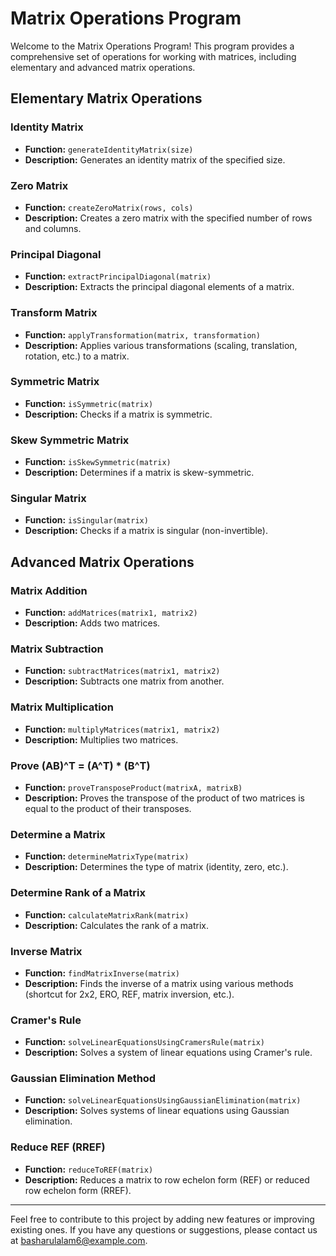 # Matrix Operations Program

Welcome to the Matrix Operations Program! This program provides a comprehensive set of operations for working with matrices, including elementary and advanced matrix operations.

## Elementary Matrix Operations

### Identity Matrix
- **Function:** `generateIdentityMatrix(size)`
- **Description:** Generates an identity matrix of the specified size.

### Zero Matrix
- **Function:** `createZeroMatrix(rows, cols)`
- **Description:** Creates a zero matrix with the specified number of rows and columns.

### Principal Diagonal
- **Function:** `extractPrincipalDiagonal(matrix)`
- **Description:** Extracts the principal diagonal elements of a matrix.

### Transform Matrix
- **Function:** `applyTransformation(matrix, transformation)`
- **Description:** Applies various transformations (scaling, translation, rotation, etc.) to a matrix.

### Symmetric Matrix
- **Function:** `isSymmetric(matrix)`
- **Description:** Checks if a matrix is symmetric.

### Skew Symmetric Matrix
- **Function:** `isSkewSymmetric(matrix)`
- **Description:** Determines if a matrix is skew-symmetric.

### Singular Matrix
- **Function:** `isSingular(matrix)`
- **Description:** Checks if a matrix is singular (non-invertible).

## Advanced Matrix Operations

### Matrix Addition
- **Function:** `addMatrices(matrix1, matrix2)`
- **Description:** Adds two matrices.

### Matrix Subtraction
- **Function:** `subtractMatrices(matrix1, matrix2)`
- **Description:** Subtracts one matrix from another.

### Matrix Multiplication
- **Function:** `multiplyMatrices(matrix1, matrix2)`
- **Description:** Multiplies two matrices.

### Prove (AB)^T = (A^T) * (B^T)
- **Function:** `proveTransposeProduct(matrixA, matrixB)`
- **Description:** Proves the transpose of the product of two matrices is equal to the product of their transposes.

### Determine a Matrix
- **Function:** `determineMatrixType(matrix)`
- **Description:** Determines the type of matrix (identity, zero, etc.).

### Determine Rank of a Matrix
- **Function:** `calculateMatrixRank(matrix)`
- **Description:** Calculates the rank of a matrix.

### Inverse Matrix
- **Function:** `findMatrixInverse(matrix)`
- **Description:** Finds the inverse of a matrix using various methods (shortcut for 2x2, ERO, REF, matrix inversion, etc.).

### Cramer's Rule
- **Function:** `solveLinearEquationsUsingCramersRule(matrix)`
- **Description:** Solves a system of linear equations using Cramer's rule.

### Gaussian Elimination Method
- **Function:** `solveLinearEquationsUsingGaussianElimination(matrix)`
- **Description:** Solves systems of linear equations using Gaussian elimination.

### Reduce REF (RREF)
- **Function:** `reduceToREF(matrix)`
- **Description:** Reduces a matrix to row echelon form (REF) or reduced row echelon form (RREF).

---

Feel free to contribute to this project by adding new features or improving existing ones. If you have any questions or suggestions, please contact us at basharulalam6@example.com.
